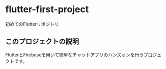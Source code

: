 # flutter-first-project
初めてのFlutterリポジトリ

## このプロジェクトの説明
FlutterとFirebaseを用いて簡単なチャットアプリのハンズオンを行うプロジェクトです。

